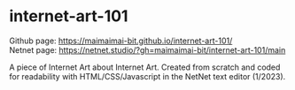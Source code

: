 # internet-art-101
Github page: https://maimaimai-bit.github.io/internet-art-101/ <br />
Netnet page: https://netnet.studio/?gh=maimaimai-bit/internet-art-101/main <br />

A piece of Internet Art about Internet Art. Created from scratch and coded for readability with HTML/CSS/Javascript in the NetNet text editor (1/2023).
